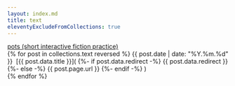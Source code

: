 ```yaml
---
layout: index.md
title: text
eleventyExcludeFromCollections: true
---
```


[pots (short interactive fiction practice)](https://quewon.github.io/pots/)  
{% for post in collections.text reversed %} {{ post.date | date: "%Y.%m.%d" }}&nbsp; [{{ post.data.title }}](
    {%- if post.data.redirect -%}
        {{ post.data.redirect }}
    {%- else -%}
        {{ post.page.url }}
    {%- endif -%}
)  
{% endfor %}